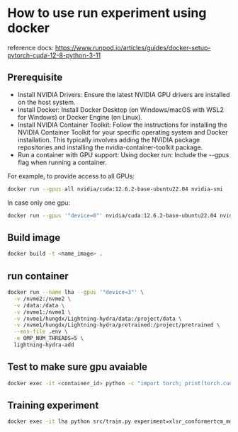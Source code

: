 # How to use run experiment using docker

reference docs: https://www.runpod.io/articles/guides/docker-setup-pytorch-cuda-12-8-python-3-11

## Prerequisite
- Install NVIDIA Drivers: Ensure the latest NVIDIA GPU drivers are installed on the host system.
- Install Docker: Install Docker Desktop (on Windows/macOS with WSL2 for Windows) or Docker Engine (on Linux).
- Install NVIDIA Container Toolkit: Follow the instructions for installing the NVIDIA Container Toolkit for your specific operating system and Docker installation. This typically involves adding the NVIDIA package repositories and installing the nvidia-container-toolkit package.
- Run a container with GPU support:
Using docker run: Include the --gpus flag when running a container. 

For example, to provide access to all GPUs:
```bash
docker run --gpus all nvidia/cuda:12.6.2-base-ubuntu22.04 nvidia-smi
```
In case only one gpu:
```bash
docker run --gpus '"device=0"' nvidia/cuda:12.6.2-base-ubuntu22.04 nvidia-smi
```
## Build image
```bash
docker build -t <name_image> .
```

## run container
```bash
docker run --name lha --gpus '"device=3"' \
  -v /nvme2:/nvme2 \
  -v /data:/data \
  -v /nvme1:/nvme1 \
  -v /nvme1/hungdx/Lightning-hydra/data:/project/data \
  -v /nvme1/hungdx/Lightning-hydra/pretrained:/project/pretrained \
  --env-file .env \
  -e OMP_NUM_THREADS=5 \
  lightning-hydra-add
```

## Test to make sure gpu avaiable
```bash
docker exec -it <container_id> python -c "import torch; print(torch.cuda.is_available(), torch.cuda.device_count()); print(torch.cuda.get_device_name(0))"
```    
## Training experiment

```bash
docker exec -it lha python src/train.py experiment=xlsr_conformertcm_mdt ++model_averaging=True
```